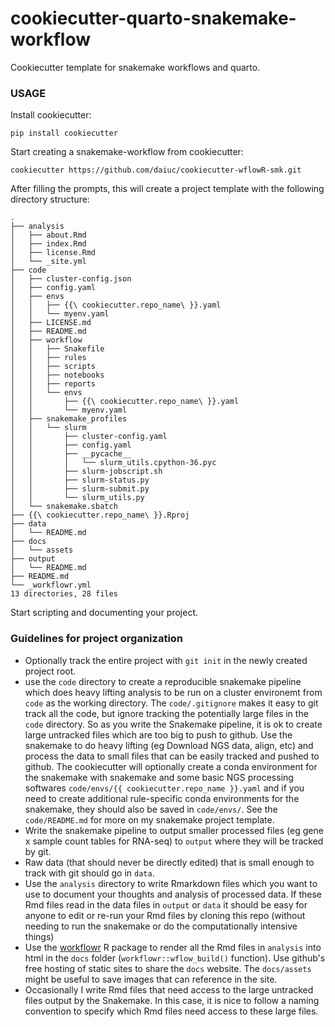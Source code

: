 # cookiecutter-quarto-snakemake-workflow

Cookiecutter template for snakemake workflows and quarto. 

### USAGE

Install cookiecutter:

```
pip install cookiecutter
```

Start creating a snakemake-workflow from cookiecutter:
```
cookiecutter https://github.com/daiuc/cookiecutter-wflowR-smk.git
```

After filling the prompts, this will create a project template with the following directory structure:

```
.
├── analysis
│   ├── about.Rmd
│   ├── index.Rmd
│   ├── license.Rmd
│   └── _site.yml
├── code
│   ├── cluster-config.json
│   ├── config.yaml
│   ├── envs
│   │   ├── {{\ cookiecutter.repo_name\ }}.yaml
│   │   └── myenv.yaml
│   ├── LICENSE.md
│   ├── README.md
│   ├── workflow
│   │   ├── Snakefile 
│   │   ├── rules
│   │   ├── scripts
│   │   ├── notebooks
│   │   ├── reports
│   │   └── envs
│   │       ├── {{\ cookiecutter.repo_name\ }}.yaml
│   │       └── myenv.yaml
│   ├── snakemake_profiles
│   │   └── slurm
│   │       ├── cluster-config.yaml
│   │       ├── config.yaml
│   │       ├── __pycache__
│   │       │   └── slurm_utils.cpython-36.pyc
│   │       ├── slurm-jobscript.sh
│   │       ├── slurm-status.py
│   │       ├── slurm-submit.py
│   │       └── slurm_utils.py
│   └── snakemake.sbatch
├── {{\ cookiecutter.repo_name\ }}.Rproj
├── data
│   └── README.md
├── docs
│   └── assets
├── output
│   └── README.md
├── README.md
└── _workflowr.yml
13 directories, 28 files
```

Start scripting and documenting your project. 

### Guidelines for project organization

- Optionally track the entire project with `git init` in the newly created project root.
- use the `code` directory to create a reproducible snakemake pipeline which does heavy lifting analysis to be run on a cluster environemt from `code` as the working directory. The `code/.gitignore` makes it easy to git track all the code, but ignore tracking the potentially large files in the `code` directory. So as you write the Snakemake pipeline, it is ok to create large untracked files which are too big to push to github. Use the snakemake to do heavy lifting (eg Download NGS data, align, etc) and process the data to small files that can be easily tracked and pushed to github. The cookiecutter will optionally create a conda environment for the snakemake with snakemake and some basic NGS processing softwares `code/envs/{{ cookiecutter.repo_name }}.yaml` and if you need to create additional rule-specific conda environments for the snakemake, they should  also be saved in `code/envs/`. See the `code/README.md` for more on my snakemake project template.
- Write the snakemake pipeline to output smaller processed files (eg gene x sample count tables for RNA-seq) to `output` where they will be tracked by git.
- Raw data (that should never be directly edited) that is small enough to track with git should go in `data`. 
- Use the `analysis` directory to write Rmarkdown files which you want to use to document your thoughts and analysis of processed data. If these Rmd files read in the data files in `output` or `data` it should be easy for anyone to edit or re-run your Rmd files by cloning this repo (without needing to run the snakemake or do the computationally intensive things)
- Use the [workflowr](https://jdblischak.github.io/workflowr/index.html) R package  to render all the Rmd files in `analysis` into html in the `docs` folder (`workflowr::wflow_build()` function). Use github's free hosting of static sites to share the `docs` website. The `docs/assets` might be useful to save images that can reference in the site.
- Occasionally I write Rmd files that need access to the large untracked files output by the Snakemake. In this case, it is nice to follow a naming convention to specify which Rmd files need access to these large files.
